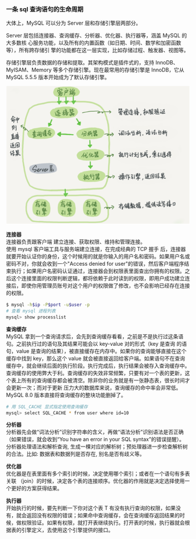 
### 一条 sql 查询语句的生命周期
大体上，MySQL 可以分为 Server 层和存储引擎层两部分。  

Server 层包括连接器、查询缓存、分析器、优化器、执行器等，涵盖 MySQL 的大多数核 心服务功能，以及所有的内置函数（如日期、时间、数学和加密函数等），所有跨存储引 擎的功能都在这一层实现，比如存储过程、触发器、视图等。

存储引擎层负责数据的存储和提取。其架构模式是插件式的，支持 InnoDB、MyISAM、Memory 等多个存储引擎。现在最常用的存储引擎是 InnoDB，它从 MySQL 5.5.5 版本开始成为了默认存储引擎。  

![MySQL 的基本架构](../images/mysql-basic-01.png)

**连接器**  
连接器负责跟客户端 建立连接、获取权限、维持和管理连接。  
使用 mysql 客户端工具与服务端建立连接，在完成经典的 TCP 握手 后，连接器就要开始认证你的身份，这个时候用的就是你输入的用户名和密码。如果用户名或密码不对，你就会收到一个"Access denied for user"的错误，然后客户端程序结束执行；如果用户名密码认证通过，连接器会到权限表里面查出你拥有的权限。之后这个连接里面的权限判断逻辑，都将依赖于此时读到的权限，即用户成功建立连接后，即使你用管理员账号对这个用户的权限做了修改，也不会影响已经存在连接的权限。  
```bash
$ mysql -h$ip -P$port -u$user -p
# 查看 mysql 进程列表
mysql> show processlist
```

**查询缓存**  
MySQL 拿到一个查询请求后，会先到查询缓存看看，之前是不是执行过这条语句。之前执行过的语句及其结果可能会以 key-value 对的形式（key 是查询 的语句，value 是查询的结果），被直接缓存在内存中。如果你的查询能够直接在这个缓存中找到 key，那么这个 value 就会被直接返回给客户端。如果语句不在查询缓存中，就会继续后面的执行阶段。执行完成后，执行结果会被存入查询缓存中。  
查询缓存的使用弊大于利。查询缓存的失效非常频繁，只要有对一个表的更新，这个表上所有的查询缓存都会被清空。除非你的业务就是有一张静态表，很长时间才会更新一次；而对于更新 压力大的数据库来说，查询缓存的命中率会非常低。MySQL 8.0 版本直接将查询缓存的整块功能删掉了。    
```bash
# 用 SQL_CACHE 显式指定使用查询缓存
mysql> select SQL_CACHE * from user where id=10
```

**分析器**  
分析器先会做“词法分析”识别字符串的含义，再做“语法分析”识别语法是否正确（如果错误，就会收到“You have an error in your SQL syntax”的错误提醒）。  
分析器处理语法和解析查询, 生成一棵对应的解析树；预处理器进一步检查解析树的合法。比如: 数据表和数据列是否存在, 别名是否有歧义等。  

**优化器**  
优化器是在表里面有多个索引的时候，决定使用哪个索引；或者在一个语句有多表关联 （join）的时候，决定各个表的连接顺序。优化器的作用就是决定选择使用一个更好的方案获得结果。  

**执行器**  
开始执行的时候，要先判断一下你对这个表 T 有没有执行查询的权限，如果没有，就会返回没有权限的错误；如果命中查询缓存，会在查询缓存返回结果的时候，做权限验证。如果有权限，就打开表继续执行。打开表的时候，执行器就会根据表的引擎定义，去使用这个引擎提供的接口。